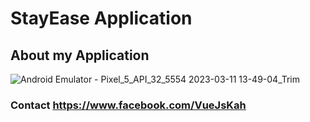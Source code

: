 # StayEase Application
## About my Application


![Android Emulator - Pixel_5_API_32_5554 2023-03-11 13-49-04_Trim](https://user-images.githubusercontent.com/103345372/224469952-d046ac11-48ee-45ca-9714-ab7ed18c0d26.gif)


### Contact https://www.facebook.com/VueJsKah
